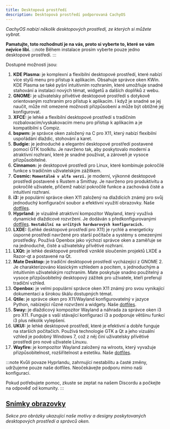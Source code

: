 ```yaml
---
title: Desktopová prostředí
description: Desktopová prostředí podporovaná CachyOS
---
```


*CachyOS nabízí několik desktopových prostředí, ze kterých si můžete vybrat.*

**Pamatujte, toto rozhodnutí je na vás, proto si vyberte to, které se vám nejvíce líbí.**
:::note
Během instalace prosím vyberte pouze jedno desktopové prostředí.
:::

Dostupné možnosti jsou:

1. **KDE Plasma:** je komplexní a flexibilní desktopové prostředí, které nabízí více stylů menu pro přístup k aplikacím. Obsahuje správce oken KWin. KDE Plasma se také pyšní intuitivním rozhraním, které umožňuje snadné stahování a instalaci nových témat, widgetů a dalších doplňků z webu.
2. **GNOME:** je uživatelsky přívětivé desktopové prostředí s dotykově orientovaným rozhraním pro přístup k aplikacím. I když je snadné se jej naučit, může mít omezené možnosti přizpůsobení a může být obtížné jej konfigurovat.
3. **XFCE:** je lehké a flexibilní desktopové prostředí s tradičním rozbalovacím/vyskakovacím menu pro přístup k aplikacím a je kompatibilní s Compiz.
4. **bspwm:** je správce oken založený na C pro X11, který nabízí flexibilní uspořádání dlaždic, stohování a karet.
5. **Budgie:** je jednoduché a elegantní desktopové prostředí postavené pomocí GTK toolkitu. Je navrženo tak, aby poskytovalo moderní a atraktivní rozhraní, které je snadné používat, a zároveň je vysoce přizpůsobitelné.
6. **Cinnamon:** je desktopové prostředí pro Linux, které kombinuje pokročilé funkce s tradičním uživatelským zážitkem.
7. **Cosmic:** **`Momentálně v alfa verzi.`** je moderní, výkonné desktopové prostředí postavené s Rustem a Smithay. Je navrženo pro produktivitu a pokročilé uživatele, přičemž nabízí pokročilé funkce a zachovává čisté a intuitivní rozhraní.
8. **i3:** je populární správce oken X11 založený na dlaždicích známý pro svůj jednoduchý konfigurační soubor a efektivní využití obrazovky. Naše [dotfiles](https://github.com/CachyOS/cachyos-i3wm-settings).
9. **Hyprland:** je vizuálně atraktivní kompozitor Wayland, který využívá dynamické dlaždicové rozvržení. Je dodáván s předkonfigurovanými [dotfiles](https://github.com/CachyOS/cachyos-hyprland-settings). **`Nestabilní na určitých hardwarových konfiguracích.`**
10. **LXDE:** (Lehké desktopové prostředí pro X11) je rychlé a energeticky úsporné prostředí navržené pro starší počítače a systémy s omezenými prostředky. Používá Openbox jako výchozí správce oken a zaměřuje se na jednoduché, čisté a uživatelsky přívětivé rozhraní.
11. **LXQt:** je lehké desktopové prostředí vzniklé sloučením projektů LXDE a Razor-qt a postavené na Qt.
12. **Mate Desktop:** je tradiční desktopové prostředí vycházející z GNOME 2. Je charakterizováno klasickým vzhledem a pocitem, s jednoduchým a intuitivním uživatelským rozhraním. Mate poskytuje snadno použitelný a vysoce přizpůsobitelný desktopový zážitek pro uživatele, kteří preferují tradiční vzhled.
13. **Openbox:** je velmi populární správce oken X11 známý pro svou vynikající dokumentaci a širokou škálu dostupných témat.
14. **Qtile:** je správce oken pro X11/Wayland konfigurovatelný v jazyce Python, nabízející různé rozvržení a widgety. Naše [dotfiles](https://github.com/CachyOS/cachyos-qtile-settings).
15. **Sway:** je dlaždicový kompozitor Wayland a náhrada za správce oken i3 pro X11. Funguje s vaší stávající konfigurací i3 a podporuje většinu funkcí i3 plus několik vylepšení.
16. **UKUI:** je lehké desktopové prostředí, které je efektivní a dobře funguje na starších počítačích. Používá technologie GTK a Qt a jeho vizuální vzhled je podobný Windows 7, což z něj činí uživatelsky přívětivé prostředí pro nové uživatele Linuxu.
17. **Wayfire:** je kompozitor Wayland založený na wlroots, který vyvažuje přizpůsobitelnost, rozšiřitelnost a estetiku. Naše [dotfiles](https://github.com/CachyOS/cachyos-wayfire-settings).

:::note
Kvůli povaze Hyprlandu, zahrnující nestabilitu a časté změny, udržujeme pouze naše dotfiles. Neočekávejte podporu mimo naši konfiguraci.

Pokud potřebujete pomoc, zkuste se zeptat na našem Discordu a počkejte na odpověď od komunity.
:::

[Snímky obrazovky](/installation/screenshots)
-----------

*Sekce pro obrázky ukazující naše motivy a designy poskytovaných desktopových prostředí a správců oken.*
